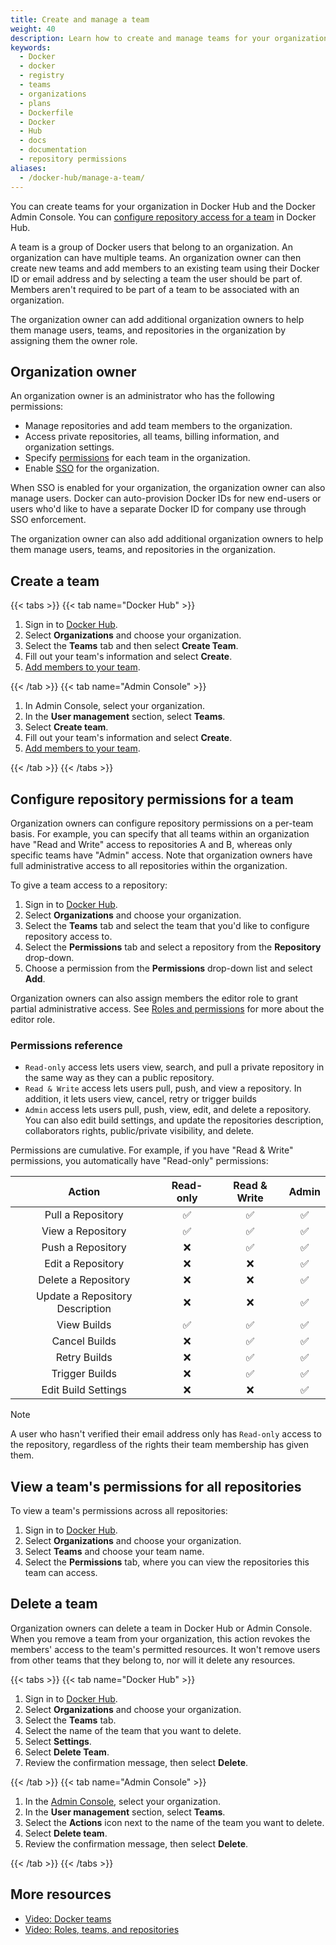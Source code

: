 ```yaml
---
title: Create and manage a team
weight: 40
description: Learn how to create and manage teams for your organization
keywords:
  - Docker
  - docker
  - registry
  - teams
  - organizations
  - plans
  - Dockerfile
  - Docker
  - Hub
  - docs
  - documentation
  - repository permissions
aliases:
  - /docker-hub/manage-a-team/
---
```


You can create teams for your organization in Docker Hub and the Docker Admin Console. You can [configure repository access for a team](#configure-repository-permissions-for-a-team) in Docker Hub.

A team is a group of Docker users that belong to an organization. An organization can have multiple teams. An organization owner can then create new teams and add members to an existing team using their Docker ID or email address and by selecting a team the user should be part of. Members aren't required to be part of a team to be associated with an organization.

The organization owner can add additional organization owners to help them manage users, teams, and repositories in the organization by assigning them the owner role.

## Organization owner

An organization owner is an administrator who has the following permissions:

- Manage repositories and add team members to the organization.
- Access private repositories, all teams, billing information, and organization settings.
- Specify [permissions](#permissions-reference) for each team in the organization.
- Enable [SSO](../../security/for-admins/single-sign-on/_index.md) for the organization.

When SSO is enabled for your organization, the organization owner can
also manage users. Docker can auto-provision Docker IDs for new end-users or
users who'd like to have a separate Docker ID for company use through SSO
enforcement.

The organization owner can also add additional organization owners to help them manage users, teams, and repositories in the organization.

## Create a team

{{< tabs >}}
{{< tab name="Docker Hub" >}}

1. Sign in to [Docker Hub](https://hub.docker.com).
2. Select **Organizations** and choose your organization.
3. Select the **Teams** tab and then select **Create Team**.
4. Fill out your team's information and select **Create**.
5. [Add members to your team](members.md#add-a-member-to-a-team).

{{< /tab >}}
{{< tab name="Admin Console" >}}

<Include file="admin-early-access.md" />

1. In Admin Console, select your organization.
2. In the **User management** section, select **Teams**.
3. Select **Create team**.
4. Fill out your team's information and select **Create**.
5. [Add members to your team](members.md#add-a-member-to-a-team).

{{< /tab >}}
{{< /tabs >}}

## Configure repository permissions for a team

Organization owners can configure repository permissions on a per-team basis.
For example, you can specify that all teams within an organization have "Read and
Write" access to repositories A and B, whereas only specific teams have "Admin"
access. Note that organization owners have full administrative access to all repositories within the organization.

To give a team access to a repository:

1. Sign in to [Docker Hub](https://hub.docker.com).
2. Select **Organizations** and choose your organization.
3. Select the **Teams** tab and select the team that you'd like to configure repository access to.
4. Select the **Permissions** tab and select a repository from the
   **Repository** drop-down.
5. Choose a permission from the **Permissions** drop-down list and select
   **Add**.

Organization owners can also assign members the editor role to grant partial administrative access. See [Roles and permissions](../../security/for-admins/roles-and-permissions.md) for more about the editor role.

### Permissions reference

- `Read-only` access lets users view, search, and pull a private repository in the same way as they can a public repository.
- `Read & Write` access lets users pull, push, and view a repository. In addition, it lets users view, cancel, retry or trigger builds
- `Admin` access lets users pull, push, view, edit, and delete a
  repository. You can also edit build settings, and update the repositories description, collaborators rights, public/private visibility, and delete.

Permissions are cumulative. For example, if you have "Read & Write" permissions,
you automatically have "Read-only" permissions:

|             Action              | Read-only | Read & Write | Admin |
| :-----------------------------: | :-------: | :----------: | :---: |
|        Pull a Repository        |    ✅     |      ✅      |  ✅   |
|        View a Repository        |    ✅     |      ✅      |  ✅   |
|        Push a Repository        |    ❌     |      ✅      |  ✅   |
|        Edit a Repository        |    ❌     |      ❌      |  ✅   |
|       Delete a Repository       |    ❌     |      ❌      |  ✅   |
| Update a Repository Description |    ❌     |      ❌      |  ✅   |
|           View Builds           |    ✅     |      ✅      |  ✅   |
|          Cancel Builds          |    ❌     |      ✅      |  ✅   |
|          Retry Builds           |    ❌     |      ✅      |  ✅   |
|         Trigger Builds          |    ❌     |      ✅      |  ✅   |
|       Edit Build Settings       |    ❌     |      ❌      |  ✅   |

> [!NOTE]
>
> A user who hasn't verified their email address only has
> `Read-only` access to the repository, regardless of the rights their team
> membership has given them.

## View a team's permissions for all repositories

To view a team's permissions across all repositories:

1. Sign in to [Docker Hub](https://hub.docker.com).
2. Select **Organizations** and choose your organization.
3. Select **Teams** and choose your team name.
4. Select the **Permissions** tab, where you can view the repositories this team can access.

## Delete a team

Organization owners can delete a team in Docker Hub or Admin Console. When you remove a team from your organization, this action revokes the members' access to the team's permitted resources. It won't remove users from other teams that they belong to, nor will it delete any resources.

{{< tabs >}}
{{< tab name="Docker Hub" >}}

1. Sign in to [Docker Hub](https://hub.docker.com).
2. Select **Organizations** and choose your organization.
3. Select the **Teams** tab.
4. Select the name of the team that you want to delete.
5. Select **Settings**.
6. Select **Delete Team**.
7. Review the confirmation message, then select **Delete**.

{{< /tab >}}
{{< tab name="Admin Console" >}}

<Include file="admin-early-access.md" />

1. In the [Admin Console](https://app.docker.com/admin), select your organization.
2. In the **User management** section, select **Teams**.
3. Select the **Actions** icon next to the name of the team you want to delete.
4. Select **Delete team**.
5. Review the confirmation message, then select **Delete**.

{{< /tab >}}
{{< /tabs >}}

## More resources

- [Video: Docker teams](https://youtu.be/WKlT1O-4Du8?feature=shared&t=348)
- [Video: Roles, teams, and repositories](https://youtu.be/WKlT1O-4Du8?feature=shared&t=435)
